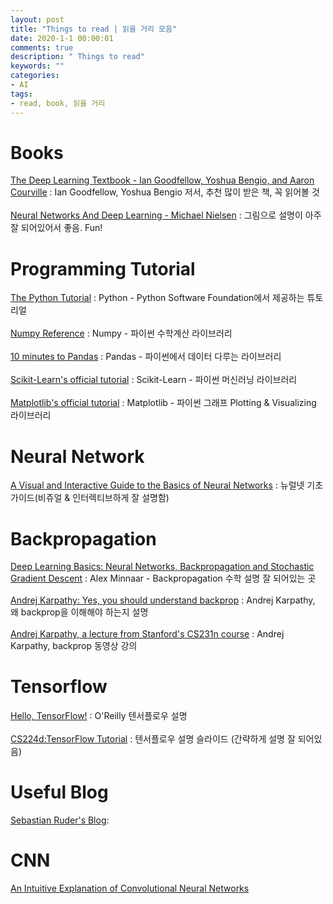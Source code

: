 ```yaml
---
layout: post
title: "Things to read | 읽을 거리 모음"
date: 2020-1-1 00:00:01
comments: true
description: " Things to read"
keywords: ""
categories:
- AI
tags:
- read, book, 읽을 거리 
---
```


# Books 
[The Deep Learning Textbook - Ian Goodfellow, Yoshua Bengio, and Aaron Courville](http://www.deeplearningbook.org/) 
: Ian Goodfellow, Yoshua Bengio 저서, 추천 많이 받은 책, 꼭 읽어볼 것 
<br />
<br />
[Neural Networks And Deep Learning - Michael Nielsen](http://neuralnetworksanddeeplearning.com/)
: 그림으로 설명이 아주 잘 되어있어서 좋음. Fun!


# Programming Tutorial
[The Python Tutorial](https://docs.python.org/3/tutorial/index.html)
: Python - Python Software Foundation에서 제공하는 튜토리얼
<br />
<br />
[Numpy Reference](https://docs.scipy.org/doc/numpy/reference/)
: Numpy - 파이썬 수학계산 라이브러리
<br />
<br />
[10 minutes to Pandas](http://pandas.pydata.org/pandas-docs/stable/10min.html#min)
: Pandas - 파이썬에서 데이터 다루는 라이브러리
<br />
<br />
[Scikit-Learn's official tutorial](http://scikit-learn.org/stable/tutorial/basic/tutorial.html)
: Scikit-Learn - 파이썬 머신러닝 라이브러리 
<br />
<br />
[Matplotlib's official tutorial](http://matplotlib.org/users/pyplot_tutorial.html)
: Matplotlib - 파이썬 그래프 Plotting & Visualizing 라이브러리  


# Neural Network
[A Visual and Interactive Guide to the Basics of Neural Networks](https://jalammar.github.io/visual-interactive-guide-basics-neural-networks/)
: 뉴럴넷 기초 가이드(비쥬얼 & 인터렉티브하게 잘 설명함)

# Backpropagation 
[Deep Learning Basics: Neural Networks, Backpropagation and Stochastic Gradient Descent](http://alexminnaar.com/deep-learning-basics-neural-networks-backpropagation-and-stochastic-gradient-descent.html)
: Alex Minnaar - Backpropagation 수학 설명 잘 되어있는 곳
<br />
<br />
[Andrej Karpathy: Yes, you should understand backprop](https://medium.com/@karpathy/yes-you-should-understand-backprop-e2f06eab496b)
: Andrej Karpathy, 왜 backprop을 이해해야 하는지 설명
<br />
<br />
[Andrej Karpathy, a lecture from Stanford's CS231n course](https://www.youtube.com/watch?v=59Hbtz7XgjM)
:  Andrej Karpathy, backprop 동영상 강의 

# Tensorflow
[Hello, TensorFlow!](https://www.oreilly.com/learning/hello-tensorflow)
: O'Reilly 텐서플로우 설명
<br />
<br />
[CS224d:TensorFlow Tutorial](https://cs224d.stanford.edu/lectures/CS224d-Lecture7.pdf)
: 텐서플로우 설명 슬라이드 (간략하게 설명 잘 되어있음)

# Useful Blog
[Sebastian Ruder's Blog](http://sebastianruder.com/#open):

# CNN
[An Intuitive Explanation of Convolutional Neural Networks](https://ujjwalkarn.me/2016/08/11/intuitive-explanation-convnets/)